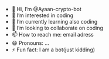 - 👋 Hi, I’m @Ayaan-crypto-bot
- 👀 I’m interested in coding
- 🌱 I’m currently learning also coding
- 💞️ I’m looking to collaborate on coding
- 📫 How to reach me: email adress
- 😄 Pronouns: ...
- ⚡ Fun fact: I am a bot(just kidding)

<!---
Ayaan-crypto-bot/Ayaan-crypto-bot is a ✨ special ✨ repository because its `README.md` (this file) appears on your GitHub profile.
You can click the Preview link to take a look at your changes.
--->
